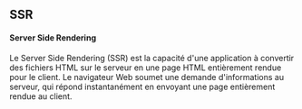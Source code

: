 ## SSR

#### Server Side Rendering


Le Server Side Rendering (SSR) est la capacité d'une application à convertir des fichiers HTML sur le serveur en une page HTML entièrement rendue pour le client. Le navigateur Web soumet une demande d'informations au serveur, qui répond instantanément en envoyant une page entièrement rendue au client.